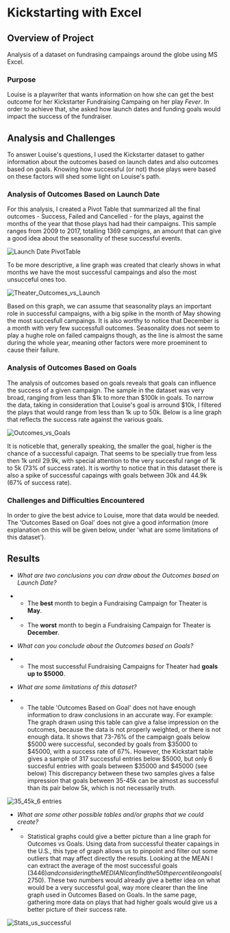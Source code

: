 # Kickstarting with Excel

## Overview of Project
Analysis of a dataset on fundrasing campaings around the globe using MS Excel.

### Purpose
Louise is a playwriter that wants information on how she can get the best outcome for her Kickstarter Fundraising Campaing on her play *Fever*. In order to achieve that, she asked how launch dates and funding goals would impact the success of the fundraiser.

## Analysis and Challenges
To answer Louise's questions, I used the Kickstarter dataset to gather information about the outcomes based on launch dates and also outcomes based on goals. Knowing how successful (or not) those plays were based on these factors will shed some light on Louise's path.


### Analysis of Outcomes Based on Launch Date
For this analysis, I created a Pivot Table that summarized all the final outcomes - Success, Failed and Cancelled - for the plays, against the months of the year that those plays had had their campaigns. This sample ranges from 2009 to 2017, totalling 1369 campigns, an amount that can give a good idea about the seasonality of these successful events.

![Launch Date PivotTable](https://user-images.githubusercontent.com/72593264/96397437-2b563e80-118f-11eb-9647-9553facee9b5.png)

To be more descriptive, a line graph was created that clearly shows in what months we have the most successful campaings and also the most unsucceful ones too.

![Theater_Outcomes_vs_Launch](https://user-images.githubusercontent.com/72593264/96398080-99e7cc00-1190-11eb-997b-4f4844aac188.png)

Based on this graph, we can assume that seasonality plays an important role in successful campaigns, with a big spike in the month of May showing the most succesfull campaings. It is also worthy to notice that December is a month with very few successfull outcomes.
Seasonality does not seem to play a hughe role on failed campaigns though, as the line is almost the same during the whole year, meaning other factors were more proeminent to cause their failure.

### Analysis of Outcomes Based on Goals

The analysis of outcomes based on goals reveals that goals can influence the success of a given campaign. The sample in the dataset was very broad, ranging from less than $1k to more than $100k in goals. To narrow the data, taking in consideration that Louise's goal is arround $10k, I filtered the plays that would range from less than 1k up to 50k. Below is a line graph that reflects the success rate against the various goals. 

![Outcomes_vs_Goals](https://user-images.githubusercontent.com/72593264/96680268-cd665a00-133a-11eb-8730-5592eef26349.png)

It is noticeble that, generally speaking, the smaller the goal, higher is the chance of a successful capaign. That seems to be specially true from less then 1k until 29.9k, with special attention to the very succesful range of 1k to 5k (73% of success rate). It is worthy to notice that in this dataset there is also a spike of successful capaings with goals between 30k and 44.9k (67% of success rate).

### Challenges and Difficulties Encountered
In order to give the best advice to Louise, more that data would be needed. The 'Outcomes Based on Goal' does not give a good information (more explanation on this will be given below, under 'what are some limitations of this dataset'). 


## Results

- *What are two conclusions you can draw about the Outcomes based on Launch Date?*
- - The **best** month to begin a Fundraising Campaign for Theater is **May**.
- - The **worst** month to begin a Fundraising Campaign for Theater is **December**.

- *What can you conclude about the Outcomes based on Goals?*
- - The most successful Fundraising Campaigns for Theater had **goals up to $5000**.

- *What are some limitations of this dataset?*
- - The table 'Outcomes Based on Goal' does not have enough information to draw conclusions in an accurate way.
For example: The graph drawn using this table can give a false impression on the outcomes, because the data is not properly weighted, or there is not enough data.
It shows that 73-76% of the campaign goals below $5000 were successful, seconded by goals from $35000 to $45000, with a success rate of 67%.
However, the Kickstart table gives a sample of 317 successful entries below $5000, but only 6 succesful entries with goals between $35000 and $45000 (see below)
This discrepancy between these two samples gives a false impression that goals between 35-45k can be almost as successful than its pair below 5k, which is not necessarily truth.

![35_45k_6 entries](https://user-images.githubusercontent.com/72593264/96394998-0ced4480-1189-11eb-83b7-2b4233ddea31.png)

- *What are some other possible tables and/or graphs that we could create?* 
- - Statistical graphs could give a better picture than a line graph for Outcomes vs Goals. Using data from successful theater capaings in the U.S., this type of graph allows us to pinpoint and filter out some outliers that may affect directly the results. Looking at the MEAN I can extract the average of the most successful goals ($3446) and considering the MEDIAN I can find the 50th percentile on goals ($2750). These two numbers would already give a better idea on what would be a very successful goal, way more clearer than the line graph used in Outcomes Based on Goals.
In the same page, gathering more data on plays that had higher goals would give us a better picture of their success rate.


![Stats_us_successful](https://user-images.githubusercontent.com/72593264/96682958-27691e80-133f-11eb-8750-8ddbf8202962.png)




